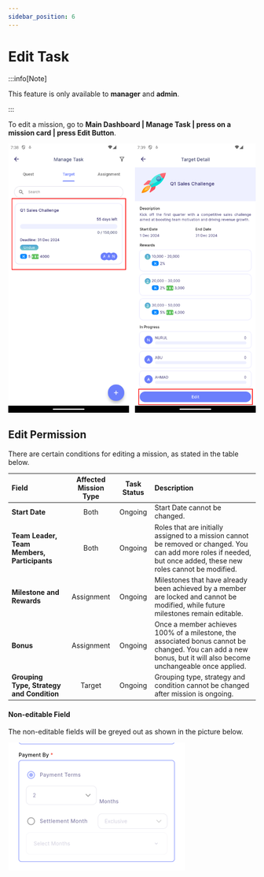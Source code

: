 ```yaml
---
sidebar_position: 6
---
```


# Edit Task

:::info[Note]

This feature is only available to **manager** and **admin**.

:::

To edit a mission, go to **Main Dashboard | Manage Task | press on a mission card | press Edit Button**. 

![edit task](../../../../../../static/img/integration/vision/mi_creation/e-1.png)

## Edit Permission

There are certain conditions for editing a mission, as stated in the table below.

| Field                     | Affected Mission Type | Task Status | Description                                        |
|:--------------------------|:---------------------:|:-----------:|:---------------------------------------------------|
| **Start Date**            | Both                  | Ongoing     | Start Date cannot be changed.                      |
| **Team Leader, Team Members, Participants** | Both  | Ongoing   | Roles that are initially assigned to a mission cannot be removed or changed. You can add more roles if needed, but once added, these new roles cannot be modified. |
| **Milestone and Rewards** | Assignment            | Ongoing     | Milestones that have already been achieved by a member are locked and cannot be modified, while future milestones remain editable.|
| **Bonus**                 | Assignment            | Ongoing     | Once a member achieves 100% of a milestone, the associated bonus cannot be changed. You can add a new bonus, but it will also become unchangeable once applied. |
| **Grouping Type, Strategy and Condition**| Target                | Ongoing     | Grouping type, strategy and condition cannot be changed after mission is ongoing. |

#### Non-editable Field

The non-editable fields will be greyed out as shown in the picture below.

![disabled field](../../../../../../static/img/integration/vision/mi_creation/e-payment.png)